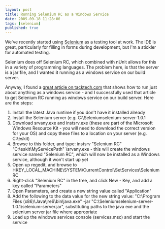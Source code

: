 ```yaml
---
layout: post
title: Running Selenium RC as a Windows Service
date: 2009-09-18 11:28:00
tags: [selenium]
published: true
---
```


We've recently started using [Selenium](http://seleniumhq.org/) as a testing tool at work. The IDE is great, particularly for filling in forms during development, but I'm a stickler for automated testing.

Selenium does off Selenium RC, which combined with nUnit allows for this in a variety of programming languages. The problem here, is that the server is a jar file, and I wanted it running as a windows service on our build server.

Anyway, I found a [great article on tacktech.com](http://www.tacktech.com/display.cfm?ttid=197) that shows how to run just about anything as a windows service - and I successfully used that article to get Selenium RC running as windows service on our build server. Here are the steps:

1. Install the latest Java runtime if you don't have it installed already
2. Install the Selenium server (e.g. C:\Seleniumselenium-server-1.0.1
3. Download srvany.exe and instsrv.exe (these are part of the Microsoft Windows Resource Kit - you will need to download the correct version for your OS) and copy these files to a location on your server (e.g. C:\eskit)
4. Browse to this folder, and type: instsrv "Selenium RC" "C:\eskit\MyServicePath" \srvany.exe - this will create the windows service named "Selenium RC", which will now be installed as a Windows service, although it won't start up yet
5. Open up regedit, and browse to HKEY_LOCAL_MACHINE\SYSTEM\CurrentControl\SetServices\Selenium RC
6. Right-click "Selenium RC" in the tree, and click New - Key, and add a key called "Parameters"
7. Open Parameters, and create a new string value called "Application"
8. Add the following to the data value for the new string value: "C:\Program Files (x86)\Java\jre6\bin\java.exe" -jar "C:\Seleniumselenium-server-1.0.1\selenium-server.jar", substituting paths to the java exe and the selenium server jar file where appropriate
9. Load up the windows services console (services.msc) and start the service
